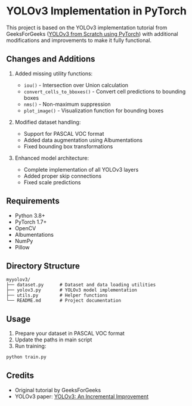 # YOLOv3 Implementation in PyTorch

This project is based on the YOLOv3 implementation tutorial from GeeksForGeeks ([YOLOv3 from Scratch using PyTorch](https://www.geeksforgeeks.org/yolov3-from-scratch-using-pytorch/)) with additional modifications and improvements to make it fully functional.

## Changes and Additions

1. Added missing utility functions:
   - `iou()` - Intersection over Union calculation
   - `convert_cells_to_bboxes()` - Convert cell predictions to bounding boxes
   - `nms()` - Non-maximum suppression
   - `plot_image()` - Visualization function for bounding boxes

2. Modified dataset handling:
   - Support for PASCAL VOC format
   - Added data augmentation using Albumentations
   - Fixed bounding box transformations

3. Enhanced model architecture:
   - Complete implementation of all YOLOv3 layers
   - Added proper skip connections
   - Fixed scale predictions

## Requirements

- Python 3.8+
- PyTorch 1.7+
- OpenCV
- Albumentations
- NumPy
- Pillow

## Directory Structure

```
myyolov3/
├── dataset.py      # Dataset and data loading utilities
├── yolov3.py       # YOLOv3 model implementation
├── utils.py        # Helper functions
└── README.md       # Project documentation
```

## Usage

1. Prepare your dataset in PASCAL VOC format
2. Update the paths in main script
3. Run training:
```bash
python train.py
```

## Credits

- Original tutorial by GeeksForGeeks
- YOLOv3 paper: [YOLOv3: An Incremental Improvement](https://arxiv.org/abs/1804.02767)